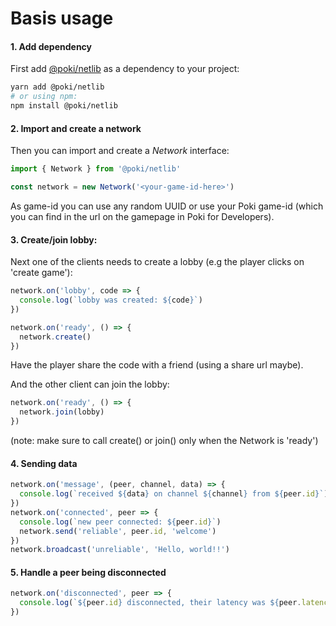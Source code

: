 # Basis usage


#### 1. Add dependency
First add [@poki/netlib](https://www.npmjs.com/package/@poki/netlib) as a dependency to your project:
```sh
yarn add @poki/netlib
# or using npm:
npm install @poki/netlib
```

#### 2. Import and create a network
Then you can import and create a _Network_ interface:
```js
import { Network } from '@poki/netlib'

const network = new Network('<your-game-id-here>')
```
As game-id you can use any random UUID or use your Poki game-id (which you can find in the url on the gamepage in Poki for Developers).

#### 3. Create/join lobby:

Next one of the clients needs to create a lobby (e.g the player clicks on 'create game'):
```js
network.on('lobby', code => {
  console.log(`lobby was created: ${code}`)
})

network.on('ready', () => {
  network.create()
})
```
Have the player share the code with a friend (using a share url maybe).

And the other client can join the lobby:
```js
network.on('ready', () => {
  network.join(lobby)
})
```
(note: make sure to call create() or join() only when the Network is 'ready')

#### 4. Sending data
```js
network.on('message', (peer, channel, data) => {
  console.log(`received ${data} on channel ${channel} from ${peer.id}`)
})
network.on('connected', peer => {
  console.log(`new peer connected: ${peer.id}`)
  network.send('reliable', peer.id, 'welcome')
})
network.broadcast('unreliable', 'Hello, world!!')
```

#### 5. Handle a peer being disconnected
```js
network.on('disconnected', peer => {
  console.log(`${peer.id} disconnected, their latency was ${peer.latency.average}`)
})
```
